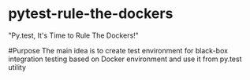# pytest-rule-the-dockers

"Py.test, It's Time to Rule The Dockers!"

#Purpose
The main idea is to create test environment for black-box integration testing based on Docker environment and use it
from py.test utility 


